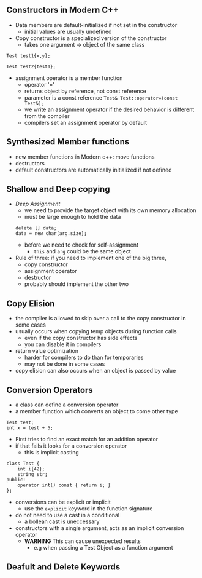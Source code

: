 ## Constructors in Modern C++
- Data members are default-initialized if not set in the constructor
    - initial values are usually undefined
- Copy constructor is a specialized version of the constructor
    - takes one argument -> object of the same class

```
Test test1{x,y};

Test test2{test1};
```
- assignment operator is a member function
    - operator '='
    - returns object by reference, not const reference
    - parameter is a const reference
    `Test& Test::operator=(const Test&);`
    - we write an assignment operator if the desired behavior is different from the compiler
    - compilers set an assignment operator by default

## Synthesized Member functions
- new member functions in Modern c++: move functions
- destructors
- default constructors are automatically initialized if not defined

## Shallow and Deep copying
- *Deep Assignment*
    - we need to provide the target object with its own memory allocation
    - must be large enough to  hold the data
    ```
    delete [] data;
    data = new char[arg.size];
    ```
    - before we need to check for self-assignment
        - `this` and `arg` could be the same object
- Rule of three: if you need to implement one of the big three,
    - copy constructor
    - assignment operator
    - destructor
    - probably should implement the other two

## Copy Elision
- the compiler is allowed to skip over a call to the copy constructor in some cases
- usually occurs when copying temp objects during function calls
    - even if the copy constructor has side effects
    - you can disable it in compilers
- return value optimization
    - harder for compilers to do than for temporaries
    - may not be done in some cases
- copy elision can also occurs when an object is passed by value

## Conversion Operators
- a class can define a conversion operator
- a member function which converts an object to come other type

```
Test test;
int x = test + 5;
```
- First tries to find an exact match for an addition operator
- if that fails it looks for a conversion operator
    - this is implicit casting
```
class Test {
    int i{42};
    string str;
public:
    operator int() const { return i; }
};
```
- conversions can be explicit or implicit
    - use the `explicit` keyword in the function signature
- do not need to use a cast in a conditional
    - a bollean cast is uneccessary
- constructors with a single argument, acts as an implicit conversion operator
    - **WARNING** This can cause unexpected results
        - e.g when passing a Test Object as a function argument

## Deafult and Delete Keywords

